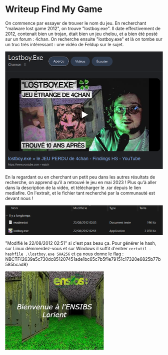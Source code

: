 # Writeup Find My Game

On commence par essayer de trouver le nom du jeu. En recherchant "malware lost game 2012", on trouve "lostboy.exe". Il date effectivement de 2012, contenait bien un trojan, était bien un jeu chelou, et a bien été posté sur un forum : 4chan. On recherche ensuite "lostboy.exe" et là on tombe sur un truc très intéressant : une vidéo de Feldup sur le sujet.

![Miniature](./minia.png)

En la regardant ou en cherchant un petit peu dans les autres résultats de recherche, on apprend qu'il a retrouvé le jeu en mai 2023 ! Plus qu'à aller dans la description de la vidéo, et télécharger le .rar depuis le lien mediafire. On l'extrait, et le fichier tant recherché par la communauté est devant nous !

![LostBoy](./lost.png)

"Modifié le 22/08/2012 02:51" si c'est pas beau ça. Pour générer le hash, sur Linux démmerdez-vous et sur Windows il suffit d'entrer `certutil -hashfile .\lostboy.exe SHA256` et ça nous donne le flag :
NBCTF{2639a5c730dc851207451ade1bc65c7b5f1e79151c17320e6825b77b585bcad8}

![Mandatory meme](./lostboy.jpg)